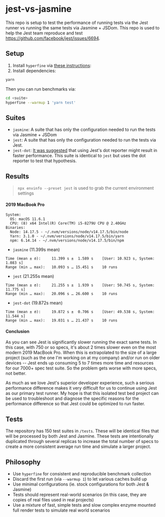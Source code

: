 # jest-vs-jasmine

This repo is setup to test the performance of running tests via the Jest runner vs running the same tests via Jasmine + JSDom. This repo is used to help the Jest team reproduce and test https://github.com/facebook/jest/issues/6694.

## Setup

1. Install `hyperfine` via [these instructions](https://github.com/sharkdp/hyperfine#installation):
2. Install dependencies:
```sh
yarn
```

Then you can run benchmarks via:

```sh
cd <suite>
hyperfine --warmup 1 'yarn test'
```

## Suites

- `jasmine`: A suite that has only the configuration needed to run the tests via Jasmine + JSDom
- `jest`: A suite that has only the configuration needed to run the tests via Jest.
- `jest-dot`: [It was suggested](https://github.com/facebook/jest/issues/6694#issuecomment-409574937) that using Jest's dot reporter might result in faster performance. This suite is identical to `jest` but uses the dot reporter to test that hypothesis.

## Results

> `npx envinfo --preset jest` is used to grab the current environment settings

#### 2019 MacBook Pro

```
System:
  OS: macOS 11.6.1
  CPU: (8) x64 Intel(R) Core(TM) i5-8279U CPU @ 2.40GHz
Binaries:
  Node: 14.17.5 - ~/.nvm/versions/node/v14.17.5/bin/node
  Yarn: 3.1.0 - ~/.nvm/versions/node/v14.17.5/bin/yarn
  npm: 6.14.14 - ~/.nvm/versions/node/v14.17.5/bin/npm
```

- `jasmine` (11.399s mean)
```
Time (mean ± σ):     11.399 s ±  1.589 s    [User: 10.923 s, System: 1.083 s]
Range (min … max):   10.093 s … 15.451 s    10 runs
```
- `jest` (21.255s mean)
```
Time (mean ± σ):     21.255 s ±  1.939 s    [User: 50.745 s, System: 11.775 s]
Range (min … max):   20.096 s … 26.600 s    10 runs
```
- `jest-dot` (19.872s mean)
```
Time (mean ± σ):     19.872 s ±  0.706 s    [User: 49.538 s, System: 11.544 s]
Range (min … max):   19.031 s … 21.437 s    10 runs
```

#### Conclusion

As you can see Jest is significantly slower running the exact same tests. In this case, with 750 or so specs, it's about 2 times slower even on the most modern 2019 MacBook Pro. When this is extrapolated to the size of a large project (such as the one I'm working on at my company) and/or run on older devices -- Jest ends up consuming 5 to 7 times more time and resources for our 7000+ spec test suite. So the problem gets worse with more specs, not better.

As much as we love Jest's superior developer experience, such a serious performance difference makes it very difficult for us to continue using Jest as our primary test runner. My hope is that this isolated test bed project can be used to troubleshoot and diagnose the specific reasons for the performance difference so that Jest could be optimized to run faster.

## Tests

The repository has 150 test suites in `/tests`. These will be identical files that will be processed by both Jest and Jasmine. These tests are intentionally duplicated through several replicas to increase the total number of specs to create a more consistent average run time and simulate a larger project.

## Philosophy

- Use `hyperfine` for consistent and reproducible benchmark collection
- Discard the first run (via `--warmup 1`) to let various caches build up
- Use minimal configurations (ie. stock configurations for both Jest & Jasmine)
- Tests should represent real-world scenarios (in this case, they are copies of real files used in real projects)
- Use a mixture of fast, simple tests and slow complex enzyme mounted full render tests to simulate real world scenarios
